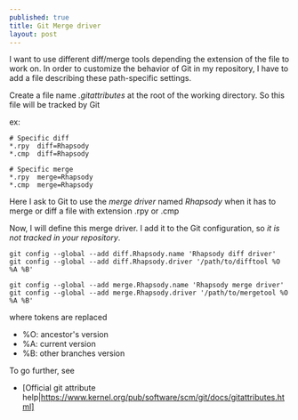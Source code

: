 ```yaml
---
published: true
title: Git Merge driver
layout: post
---
```

I want to use different diff/merge tools depending the extension of the file to work on.
In order to customize the behavior of Git in my repository, I have to add a file describing these path-specific settings.

Create a file name *.gitattributes* at the root of the working directory. So this file will be tracked by Git

ex:

```
# Specific diff
*.rpy  diff=Rhapsody
*.cmp  diff=Rhapsody

# Specific merge
*.rpy  merge=Rhapsody
*.cmp  merge=Rhapsody
```

Here I ask to Git to use the *merge driver* named _Rhapsody_ when it has to merge or diff a file with extension .rpy or .cmp

Now, I will define this merge driver. I add it to the Git configuration, so *it is not tracked in your repository*.

```
git config --global --add diff.Rhapsody.name 'Rhapsody diff driver'
git config --global --add diff.Rhapsody.driver '/path/to/difftool %O %A %B'

git config --global --add merge.Rhapsody.name 'Rhapsody merge driver'
git config --global --add merge.Rhapsody.driver '/path/to/mergetool %O %A %B'
```

where tokens are replaced
 * %O: ancestor's version  
 * %A: current version
 * %B: other branches version

To go further, see
 * [Official git attribute help|https://www.kernel.org/pub/software/scm/git/docs/gitattributes.html]
